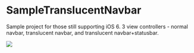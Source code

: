 SampleTranslucentNavbar
=======================

Sample project for those still supporting iOS 6. 3 view controllers - normal navbar, translucent navbar, and translucent navbar+statusbar.

![](https://raw.github.com/pchensoftware/SampleTranslucentNavbar/master/Docs/normal%20navbar.png)
